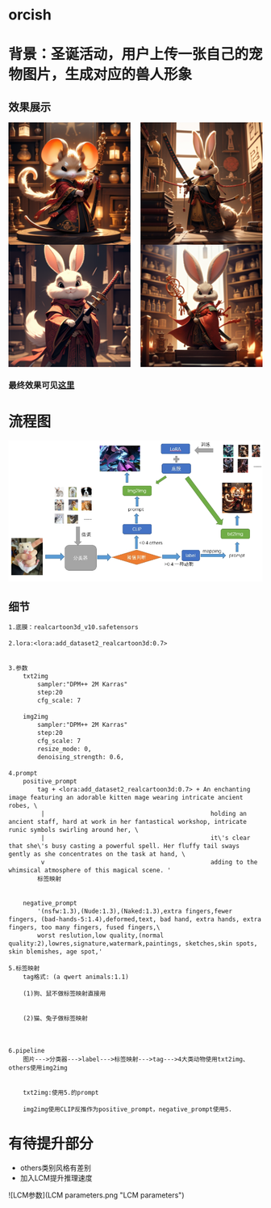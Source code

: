 # orcish

# 背景：圣诞活动，用户上传一张自己的宠物图片，生成对应的兽人形象

## 效果展示
<div style="display: flex; justify-content: space-between;">
    <img src="test-scripts\output1.png" alt="Image 1" style="width: 48%;">
    <img src="test-scripts\output2.png" alt="Image 2" style="width: 48%;">
</div>
<div style="display: flex; justify-content: space-between;">
    <img src="test-scripts\output3.png" alt="Image 1" style="width: 48%;">
    <img src="test-scripts\output4.png" alt="Image 2" style="width: 48%;">
</div>

### 最终效果可见[这里](https://github.com/xusichuang/orcish/tree/main/test-scripts/output)

# 流程图

![流程图](pipeline_pic.png "Pipeline picture")

## 细节  
    1.底膜：realcartoon3d_v10.safetensors 
    
    2.lora:<lora:add_dataset2_realcartoon3d:0.7> 
    
    
    3.参数
        txt2img
            sampler:"DPM++ 2M Karras"
            step:20
            cfg_scale: 7
        
        img2img
            sampler:"DPM++ 2M Karras"
            step:20
            cfg_scale: 7
            resize_mode: 0,
            denoising_strength: 0.6,
    
    4.prompt
        positive_prompt
            tag + <lora:add_dataset2_realcartoon3d:0.7> + An enchanting image featuring an adorable kitten mage wearing intricate ancient robes, \
             |                                              holding an ancient staff, hard at work in her fantastical workshop, intricate runic symbols swirling around her, \
             |                                              it\'s clear that she\'s busy casting a powerful spell. Her fluffy tail sways gently as she concentrates on the task at hand, \
             v                                              adding to the whimsical atmosphere of this magical scene. '
            标签映射
                                                            

        negative_prompt
            '(nsfw:1.3),(Nude:1.3),(Naked:1.3),extra fingers,fewer fingers, (bad-hands-5:1.4),deformed,text, bad hand, extra hands, extra fingers, too many fingers, fused fingers,\
            worst reslution,low quality,(normal quality:2),lowres,signature,watermark,paintings, sketches,skin spots, skin blemishes, age spot,'

    5.标签映射
        tag格式: (a qwert animals:1.1)
        
        (1)狗、鼠不做标签映射直接用
        
        
        (2)猫、兔子做标签映射
            

            
    6.pipeline
        图片--->分类器--->label--->标签映射--->tag--->4大类动物使用txt2img、others使用img2img

        
        txt2img:使用5.的prompt

        img2img使用CLIP反推作为positive_prompt，negative_prompt使用5.
        
# 有待提升部分

- others类别风格有差别
- 加入LCM提升推理速度
  
![LCM参数](LCM parameters.png "LCM parameters")

